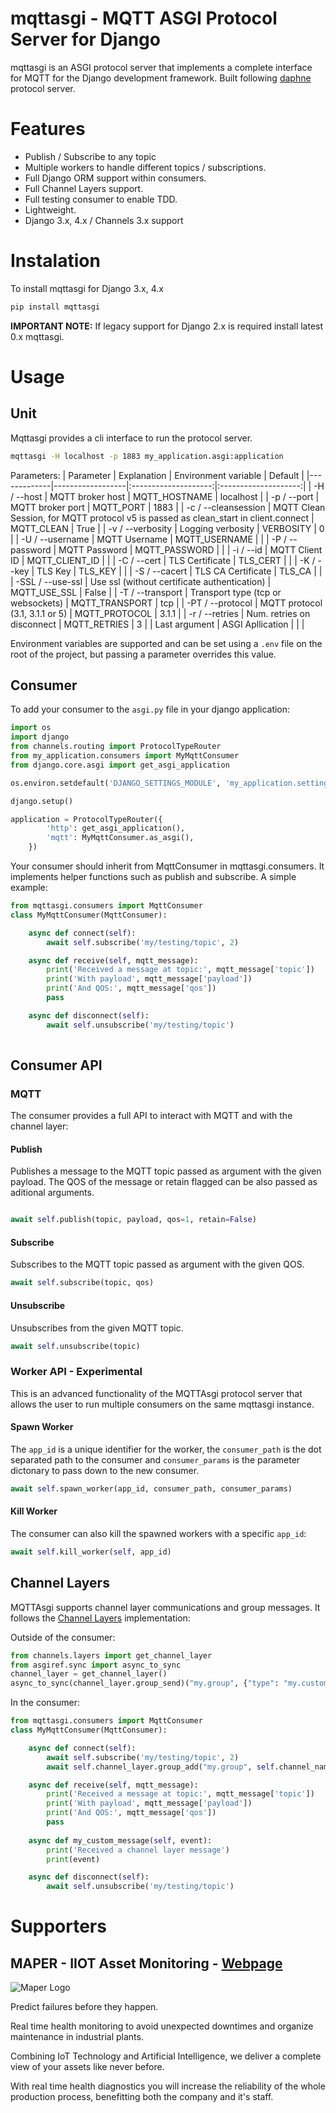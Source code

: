 # mqttasgi - MQTT ASGI Protocol Server for Django
mqttasgi is an ASGI protocol server that implements a complete interface for MQTT for the Django development framework. Built following [daphne](https://github.com/django/daphne) protocol server.

# Features
- Publish / Subscribe to any topic
- Multiple workers to handle different topics / subscriptions.
- Full Django ORM support within consumers.
- Full Channel Layers support.
- Full testing consumer to enable TDD.
- Lightweight.
- Django 3.x, 4.x / Channels 3.x support

# Instalation
To install mqttasgi for Django 3.x, 4.x
```bash
pip install mqttasgi
```

**IMPORTANT NOTE:** If legacy support for Django 2.x is required install latest 0.x mqttasgi.

# Usage
## Unit
Mqttasgi provides a cli interface to run the protocol server. 
```bash
mqttasgi -H localhost -p 1883 my_application.asgi:application
```
Parameters:
| Parameter   | Explanation      | Environment variable | Default |
|-------------|------------------|:--------------------:|:--------------------:|
| -H / --host | MQTT broker host | MQTT_HOSTNAME | localhost |
| -p / --port | MQTT broker port | MQTT_PORT | 1883 |
| -c / --cleansession | MQTT Clean Session, for MQTT protocol v5 is passed as clean_start in client.connect | MQTT_CLEAN | True |
| -v / --verbosity | Logging verbosity | VERBOSITY | 0 |
| -U / --username | MQTT Username | MQTT_USERNAME |  |
| -P / --password | MQTT Password | MQTT_PASSWORD |  |
| -i / --id | MQTT Client ID | MQTT_CLIENT_ID |  |
| -C / --cert | TLS Certificate | TLS_CERT |  |
| -K / --key | TLS Key | TLS_KEY |  |
| -S / --cacert | TLS CA Certificate | TLS_CA |  |
| -SSL / --use-ssl | Use ssl (without certificate authentication) | MQTT_USE_SSL | False |
| -T / --transport | Transport type (tcp or websockets) | MQTT_TRANSPORT | tcp |
| -PT / --protocol | MQTT protocol (3.1, 3.1.1 or 5) | MQTT_PROTOCOL | 3.1.1 |
| -r / --retries | Num. retries on disconnect | MQTT_RETRIES | 3 |
| Last argument | ASGI Apllication |  | |

Environment variables are supported and can be set using a `.env` file on the root of the project, but passing a parameter overrides this value.

## Consumer

To add your consumer to the `asgi.py` file in your django application:
```python
import os
import django
from channels.routing import ProtocolTypeRouter
from my_application.consumers import MyMqttConsumer
from django.core.asgi import get_asgi_application

os.environ.setdefault('DJANGO_SETTINGS_MODULE', 'my_application.settings')

django.setup()

application = ProtocolTypeRouter({
        'http': get_asgi_application(),
        'mqtt': MyMqttConsumer.as_asgi(),
    })
```    
Your consumer should inherit from MqttConsumer in mqttasgi.consumers. It implements helper functions such as publish and subscribe. A simple example:
```python
from mqttasgi.consumers import MqttConsumer
class MyMqttConsumer(MqttConsumer):

    async def connect(self):
        await self.subscribe('my/testing/topic', 2)

    async def receive(self, mqtt_message):
        print('Received a message at topic:', mqtt_message['topic'])
        print('With payload', mqtt_message['payload'])
        print('And QOS:', mqtt_message['qos'])
        pass

    async def disconnect(self):
        await self.unsubscribe('my/testing/topic')
    
```
## Consumer API

### MQTT

The consumer provides a full API to interact with MQTT and with the channel layer:


#### Publish

Publishes a message to the MQTT topic passed as argument with the given payload. The QOS of the message or retain flagged can be also passed as aditional arguments.

```python   

await self.publish(topic, payload, qos=1, retain=False)
```

#### Subscribe

Subscribes to the MQTT topic passed as argument with the given QOS.

```python
await self.subscribe(topic, qos)
```

#### Unsubscribe

Unsubscribes from the given MQTT topic.

```python
await self.unsubscribe(topic)
```

### Worker API - Experimental

This is an advanced functionality of the MQTTAsgi protocol server that allows the user to run multiple consumers on the same mqttasgi instance.

#### Spawn Worker

The `app_id` is a unique identifier for the worker, the `consumer_path` is the dot separated path to the consumer and `consumer_params` is the parameter dictonary to pass down to the new consumer.

```python
await self.spawn_worker(app_id, consumer_path, consumer_params)
```

#### Kill Worker

The consumer can also kill the spawned workers with a specific `app_id`:
```python
await self.kill_worker(self, app_id)
```


## Channel Layers
MQTTAsgi supports channel layer communications and group messages. It follows the [Channel Layers](https://channels.readthedocs.io/en/stable/topics/channel_layers.html) implementation:

Outside of the consumer:
```python
from channels.layers import get_channel_layer
from asgiref.sync import async_to_sync
channel_layer = get_channel_layer()
async_to_sync(channel_layer.group_send)("my.group", {"type": "my.custom.message", "text":"Hi from outside of the consumer"})
```
In the consumer:
```python
from mqttasgi.consumers import MqttConsumer
class MyMqttConsumer(MqttConsumer):

    async def connect(self):
        await self.subscribe('my/testing/topic', 2)
        await self.channel_layer.group_add("my.group", self.channel_name)

    async def receive(self, mqtt_message):
        print('Received a message at topic:', mqtt_message['topic'])
        print('With payload', mqtt_message['payload'])
        print('And QOS:', mqtt_message['qos'])
        pass
    
    async def my_custom_message(self, event):
        print('Received a channel layer message')
        print(event)

    async def disconnect(self):
        await self.unsubscribe('my/testing/topic')
```


# Supporters

## MAPER - IIOT Asset Monitoring - [Webpage](https://home.mapertech.com/en/)

![Maper Logo](https://media-exp1.licdn.com/dms/image/C4D0BAQEi2zH7bSXq8A/company-logo_200_200/0/1529507408740?e=2147483647&v=beta&t=XVIxvlp41JE8_YnwwDNcGlnu7VVanxPGICNoGboHyTY)

Predict failures before they happen.

Real time health monitoring to avoid unexpected downtimes and organize maintenance in industrial plants.

Combining IoT Technology and Artificial Intelligence, we deliver a complete view of your assets like never before. 

With real time health diagnostics you will increase the reliability of the whole production process, benefitting both the company and it's staff.
